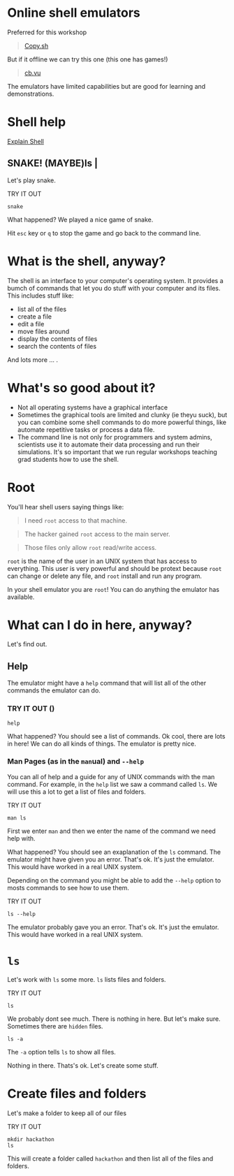 # Online shell emulators

Preferred for this workshop

> [Copy.sh](http://copy.sh/v86/?profile=linux3)

But if it offline we can try this one (this one has games!)

> [cb.vu](http://cb.vu/)

The emulators have limited capabilities but are good for learning and demonstrations.

# Shell help

[Explain Shell](https://explainshell.com/)

## SNAKE! (MAYBE)ls |

Let's play snake. 

TRY IT OUT

```snake```

What happened? We played a nice game of snake. 

Hit `esc` key or `q` to stop the game and go back to the command line.

# What is the shell, anyway?

The shell is an interface to your computer's operating system. It provides a bumch of commands that let you do stuff with your computer and its files. This includes stuff like:

* list all of the files
* create a file
* edit a file
* move files around
* display the contents of files
* search the contents of files

And lots more ... .

# What's so good about it?

* Not all operating systems have a graphical interface
* Sometimes the graphical tools are limited and clunky (ie theyu suck), but you can combine some shell commands to do more powerful things, like automate repetitive tasks or process a data file.
* The command line is not only for programmers and system admins, scientists use it to automate their data processing and run their simulations. It's so important that we run regular workshops teaching grad students how to use the shell.

# Root 

You'll hear shell users saying things like:

> I need `root` access to that machine.

> The hacker gained `root` access to the main server.

> Those files only allow `root` read/write access.

`root` is the name of the user in an UNIX system that has access to everything. This user is very powerful and should be protext because `root` can change or delete any file, and `root` install and run any program.

In your shell emulator you are `root`! You can do anything the emulator has available.

# What can I do in here, anyway?

Let's find out.

## Help

The emulator might have a `help` command that will list all of the other commands the emulator can do.

### TRY IT OUT ()

```help```

What happened? You should see a list of commands. Ok cool, there are lots in here! We can do all kinds of things. The emulator is pretty nice.

### Man Pages (as in the `man`ual) and `--help`

You can all of help and a guide for any of UNIX commands with the man command. For example, in the `help` list we saw a command called `ls`. We will use this a lot to get a list of files and folders.

TRY IT OUT

```man ls```

First we enter `man` and then we enter the name of the command we need help with.

What happened? You should see an exaplanation of the `ls` command. 
The emulator might have given you an error. That's ok. It's just the emulator. This would have worked in a real UNIX system.

Depending on the command you might be able to add the `--help` option to mosts commands to see how to use them. 

TRY IT OUT

```ls --help```

The emulator probably gave you an error. That's ok. It's just the emulator. This would have worked in a real UNIX system.

# `ls`

Let's work with `ls` some more. `ls` lists files and folders.

TRY IT OUT 

```ls```

We probably dont see much. There is nothing in here. But let's make sure. Sometimes there are `hidden` files.

```ls -a```

The `-a` option tells `ls` to show all files.

Nothing in there. Thats's ok. Let's create some stuff.

# Create files and folders

Let's make a folder to keep all of our files

TRY IT OUT

```
mkdir hackathon
ls 
```

This will create a folder called `hackathon` and then list all of the files and folders.


